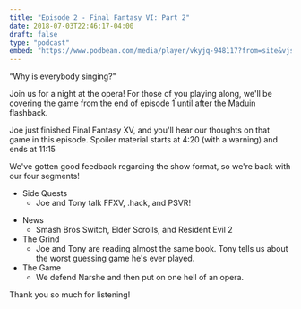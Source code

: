 ```yaml
---
title: "Episode 2 - Final Fantasy VI: Part 2"
date: 2018-07-03T22:46:17-04:00
draft: false
type: "podcast"
embed: "https://www.podbean.com/media/player/vkyjq-948117?from=site&vjs=1&skin=1&fonts=Helvetica&auto=0&download=0"
---
```


“Why is everybody singing?"  

<!--more-->

Join us for a night at the opera! For those of you playing along, we'll be covering the game from the end of episode 1 until after the Maduin flashback.

Joe just finished Final Fantasy XV, and you'll hear our thoughts on that game in this episode. Spoiler material starts at 4:20 (with a warning) and ends at 11:15

We've gotten good feedback regarding the show format, so we're back with our four segments!

* Side Quests
  * Joe and Tony talk FFXV, .hack, and PSVR!
- News
  - Smash Bros Switch, Elder Scrolls, and Resident Evil 2
- The Grind
  - Joe and Tony are reading almost the same book. Tony tells us about the worst guessing game he's ever played.
- The Game
  - We defend Narshe and then put on one hell of an opera. 

Thank you so much for listening!